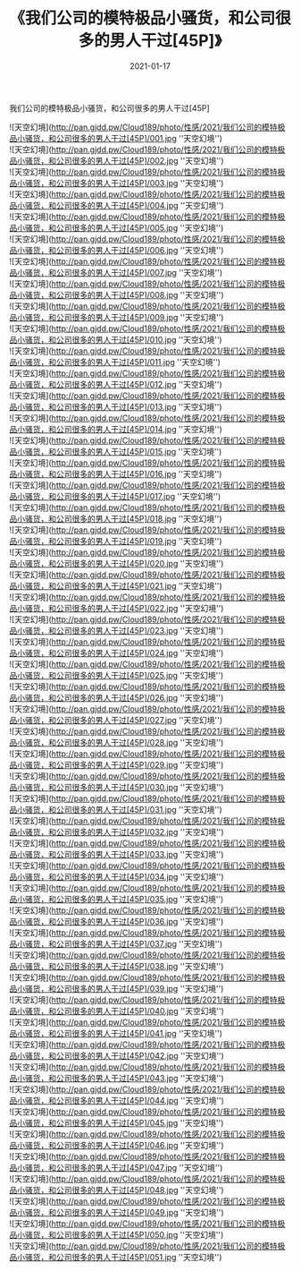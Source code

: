 ﻿---
layout: post
title:  《我们公司的模特极品小骚货，和公司很多的男人干过[45P]》
date:   2021-01-17
img: http://pan.gjdd.pw/Cloud189/photo/性感/2021/我们公司的模特极品小骚货，和公司很多的男人干过[45P]/000.jpg
categories: [美女, 性感, 泳衣]
---

我们公司的模特极品小骚货，和公司很多的男人干过[45P]



![天空幻境](http://pan.gjdd.pw/Cloud189/photo/性感/2021/我们公司的模特极品小骚货，和公司很多的男人干过[45P]/001.jpg ''天空幻境'') <br>
![天空幻境](http://pan.gjdd.pw/Cloud189/photo/性感/2021/我们公司的模特极品小骚货，和公司很多的男人干过[45P]/002.jpg ''天空幻境'') <br>
![天空幻境](http://pan.gjdd.pw/Cloud189/photo/性感/2021/我们公司的模特极品小骚货，和公司很多的男人干过[45P]/003.jpg ''天空幻境'') <br>
![天空幻境](http://pan.gjdd.pw/Cloud189/photo/性感/2021/我们公司的模特极品小骚货，和公司很多的男人干过[45P]/004.jpg ''天空幻境'') <br>
![天空幻境](http://pan.gjdd.pw/Cloud189/photo/性感/2021/我们公司的模特极品小骚货，和公司很多的男人干过[45P]/005.jpg ''天空幻境'') <br>
![天空幻境](http://pan.gjdd.pw/Cloud189/photo/性感/2021/我们公司的模特极品小骚货，和公司很多的男人干过[45P]/006.jpg ''天空幻境'') <br>
![天空幻境](http://pan.gjdd.pw/Cloud189/photo/性感/2021/我们公司的模特极品小骚货，和公司很多的男人干过[45P]/007.jpg ''天空幻境'') <br>
![天空幻境](http://pan.gjdd.pw/Cloud189/photo/性感/2021/我们公司的模特极品小骚货，和公司很多的男人干过[45P]/008.jpg ''天空幻境'') <br>
![天空幻境](http://pan.gjdd.pw/Cloud189/photo/性感/2021/我们公司的模特极品小骚货，和公司很多的男人干过[45P]/009.jpg ''天空幻境'') <br>
![天空幻境](http://pan.gjdd.pw/Cloud189/photo/性感/2021/我们公司的模特极品小骚货，和公司很多的男人干过[45P]/010.jpg ''天空幻境'') <br>
![天空幻境](http://pan.gjdd.pw/Cloud189/photo/性感/2021/我们公司的模特极品小骚货，和公司很多的男人干过[45P]/011.jpg ''天空幻境'') <br>
![天空幻境](http://pan.gjdd.pw/Cloud189/photo/性感/2021/我们公司的模特极品小骚货，和公司很多的男人干过[45P]/012.jpg ''天空幻境'') <br>
![天空幻境](http://pan.gjdd.pw/Cloud189/photo/性感/2021/我们公司的模特极品小骚货，和公司很多的男人干过[45P]/013.jpg ''天空幻境'') <br>
![天空幻境](http://pan.gjdd.pw/Cloud189/photo/性感/2021/我们公司的模特极品小骚货，和公司很多的男人干过[45P]/014.jpg ''天空幻境'') <br>
![天空幻境](http://pan.gjdd.pw/Cloud189/photo/性感/2021/我们公司的模特极品小骚货，和公司很多的男人干过[45P]/015.jpg ''天空幻境'') <br>
![天空幻境](http://pan.gjdd.pw/Cloud189/photo/性感/2021/我们公司的模特极品小骚货，和公司很多的男人干过[45P]/016.jpg ''天空幻境'') <br>
![天空幻境](http://pan.gjdd.pw/Cloud189/photo/性感/2021/我们公司的模特极品小骚货，和公司很多的男人干过[45P]/017.jpg ''天空幻境'') <br>
![天空幻境](http://pan.gjdd.pw/Cloud189/photo/性感/2021/我们公司的模特极品小骚货，和公司很多的男人干过[45P]/018.jpg ''天空幻境'') <br>
![天空幻境](http://pan.gjdd.pw/Cloud189/photo/性感/2021/我们公司的模特极品小骚货，和公司很多的男人干过[45P]/019.jpg ''天空幻境'') <br>
![天空幻境](http://pan.gjdd.pw/Cloud189/photo/性感/2021/我们公司的模特极品小骚货，和公司很多的男人干过[45P]/020.jpg ''天空幻境'') <br>
![天空幻境](http://pan.gjdd.pw/Cloud189/photo/性感/2021/我们公司的模特极品小骚货，和公司很多的男人干过[45P]/021.jpg ''天空幻境'') <br>
![天空幻境](http://pan.gjdd.pw/Cloud189/photo/性感/2021/我们公司的模特极品小骚货，和公司很多的男人干过[45P]/022.jpg ''天空幻境'') <br>
![天空幻境](http://pan.gjdd.pw/Cloud189/photo/性感/2021/我们公司的模特极品小骚货，和公司很多的男人干过[45P]/023.jpg ''天空幻境'') <br>
![天空幻境](http://pan.gjdd.pw/Cloud189/photo/性感/2021/我们公司的模特极品小骚货，和公司很多的男人干过[45P]/024.jpg ''天空幻境'') <br>
![天空幻境](http://pan.gjdd.pw/Cloud189/photo/性感/2021/我们公司的模特极品小骚货，和公司很多的男人干过[45P]/025.jpg ''天空幻境'') <br>
![天空幻境](http://pan.gjdd.pw/Cloud189/photo/性感/2021/我们公司的模特极品小骚货，和公司很多的男人干过[45P]/026.jpg ''天空幻境'') <br>
![天空幻境](http://pan.gjdd.pw/Cloud189/photo/性感/2021/我们公司的模特极品小骚货，和公司很多的男人干过[45P]/027.jpg ''天空幻境'') <br>
![天空幻境](http://pan.gjdd.pw/Cloud189/photo/性感/2021/我们公司的模特极品小骚货，和公司很多的男人干过[45P]/028.jpg ''天空幻境'') <br>
![天空幻境](http://pan.gjdd.pw/Cloud189/photo/性感/2021/我们公司的模特极品小骚货，和公司很多的男人干过[45P]/029.jpg ''天空幻境'') <br>
![天空幻境](http://pan.gjdd.pw/Cloud189/photo/性感/2021/我们公司的模特极品小骚货，和公司很多的男人干过[45P]/030.jpg ''天空幻境'') <br>
![天空幻境](http://pan.gjdd.pw/Cloud189/photo/性感/2021/我们公司的模特极品小骚货，和公司很多的男人干过[45P]/031.jpg ''天空幻境'') <br>
![天空幻境](http://pan.gjdd.pw/Cloud189/photo/性感/2021/我们公司的模特极品小骚货，和公司很多的男人干过[45P]/032.jpg ''天空幻境'') <br>
![天空幻境](http://pan.gjdd.pw/Cloud189/photo/性感/2021/我们公司的模特极品小骚货，和公司很多的男人干过[45P]/033.jpg ''天空幻境'') <br>
![天空幻境](http://pan.gjdd.pw/Cloud189/photo/性感/2021/我们公司的模特极品小骚货，和公司很多的男人干过[45P]/034.jpg ''天空幻境'') <br>
![天空幻境](http://pan.gjdd.pw/Cloud189/photo/性感/2021/我们公司的模特极品小骚货，和公司很多的男人干过[45P]/035.jpg ''天空幻境'') <br>
![天空幻境](http://pan.gjdd.pw/Cloud189/photo/性感/2021/我们公司的模特极品小骚货，和公司很多的男人干过[45P]/036.jpg ''天空幻境'') <br>
![天空幻境](http://pan.gjdd.pw/Cloud189/photo/性感/2021/我们公司的模特极品小骚货，和公司很多的男人干过[45P]/037.jpg ''天空幻境'') <br>
![天空幻境](http://pan.gjdd.pw/Cloud189/photo/性感/2021/我们公司的模特极品小骚货，和公司很多的男人干过[45P]/038.jpg ''天空幻境'') <br>
![天空幻境](http://pan.gjdd.pw/Cloud189/photo/性感/2021/我们公司的模特极品小骚货，和公司很多的男人干过[45P]/039.jpg ''天空幻境'') <br>
![天空幻境](http://pan.gjdd.pw/Cloud189/photo/性感/2021/我们公司的模特极品小骚货，和公司很多的男人干过[45P]/040.jpg ''天空幻境'') <br>
![天空幻境](http://pan.gjdd.pw/Cloud189/photo/性感/2021/我们公司的模特极品小骚货，和公司很多的男人干过[45P]/041.jpg ''天空幻境'') <br>
![天空幻境](http://pan.gjdd.pw/Cloud189/photo/性感/2021/我们公司的模特极品小骚货，和公司很多的男人干过[45P]/042.jpg ''天空幻境'') <br>
![天空幻境](http://pan.gjdd.pw/Cloud189/photo/性感/2021/我们公司的模特极品小骚货，和公司很多的男人干过[45P]/043.jpg ''天空幻境'') <br>
![天空幻境](http://pan.gjdd.pw/Cloud189/photo/性感/2021/我们公司的模特极品小骚货，和公司很多的男人干过[45P]/044.jpg ''天空幻境'') <br>
![天空幻境](http://pan.gjdd.pw/Cloud189/photo/性感/2021/我们公司的模特极品小骚货，和公司很多的男人干过[45P]/045.jpg ''天空幻境'') <br>
![天空幻境](http://pan.gjdd.pw/Cloud189/photo/性感/2021/我们公司的模特极品小骚货，和公司很多的男人干过[45P]/046.jpg ''天空幻境'') <br>
![天空幻境](http://pan.gjdd.pw/Cloud189/photo/性感/2021/我们公司的模特极品小骚货，和公司很多的男人干过[45P]/047.jpg ''天空幻境'') <br>
![天空幻境](http://pan.gjdd.pw/Cloud189/photo/性感/2021/我们公司的模特极品小骚货，和公司很多的男人干过[45P]/048.jpg ''天空幻境'') <br>
![天空幻境](http://pan.gjdd.pw/Cloud189/photo/性感/2021/我们公司的模特极品小骚货，和公司很多的男人干过[45P]/049.jpg ''天空幻境'') <br>
![天空幻境](http://pan.gjdd.pw/Cloud189/photo/性感/2021/我们公司的模特极品小骚货，和公司很多的男人干过[45P]/050.jpg ''天空幻境'') <br>
![天空幻境](http://pan.gjdd.pw/Cloud189/photo/性感/2021/我们公司的模特极品小骚货，和公司很多的男人干过[45P]/051.jpg ''天空幻境'') <br>
